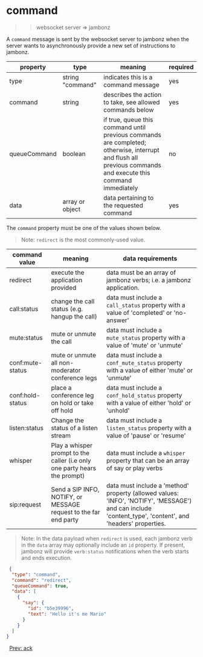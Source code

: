 # command

>> websocket server => jambonz

A `command` message is sent by the websocket server to jambonz when the server wants to asynchronously provide a new set of instructions to jambonz. 

|property|type|meaning|required|
|--------|----|-------|--------|
|type|string "command"|indicates this is a command message|yes|
|command|string|describes the action to take, see allowed commands below|yes|
|queueCommand|boolean|if true, queue this command until previous commands are completed; otherwise, interrupt and flush all previous commands and execute this command immediately|no|
|data|array or object|data pertaining to the requested command|yes|

The `command` property must be one of the values shown below.
> Note: `redirect` is the most commonly-used value.

|command value|meaning|data requirements|
|-------------|-------|-----------------|
|redirect|execute the application provided|data must be an array of jambonz verbs; i.e. a jambonz application.|
|call:status|change the call status (e.g. hangup the call)|data must include a `call_status` property with a value of 'completed' or 'no-answer'|
|mute:status|mute or unmute the call|data must include a `mute_status` property with a value of 'mute' or 'unmute'|
|conf:mute-status|mute or unmute all non-moderator conference legs|data must include a `conf_mute_status` property with a value of either 'mute' or 'unmute'|
|conf:hold-status|place a conference leg on hold or take off hold|data must include a `conf_hold_status` property with a value of either 'hold' or 'unhold'|
|listen:status|Change the status of a listen stream|data must include a `listen_status` property with a value of 'pause' or 'resume'|
|whisper|Play a whisper prompt to the caller (i.e only one party hears the prompt)|data must include a `whisper` property that can be an array of say or play verbs|
|sip:request|Send a SIP INFO, NOTIFY, or MESSAGE request to the far end party|data must include a 'method' property (allowed values: 'INFO', 'NOTIFY', 'MESSAGE') and can include 'content_type', 'content', and 'headers' properties.|


> Note: In the data payload when `redirect` is used, each jambonz verb in the `data` array may optionally include an `id` property.  If present, jambonz will provide `verb:status` notifications when the verb starts and ends execution.

```json
 {
  "type": "command",
  "command": "redirect",
  "queueCommand": true,
  "data": [
    {
      "say": {
        "id": "b5e39996",
        "text": "Hello it's me Mario"
      }
    }
  ]
}
```

<p class="flex">
<span>&nbsp;</span>
<a href="/docs/ws/ack">Prev: ack</a>
</p>
